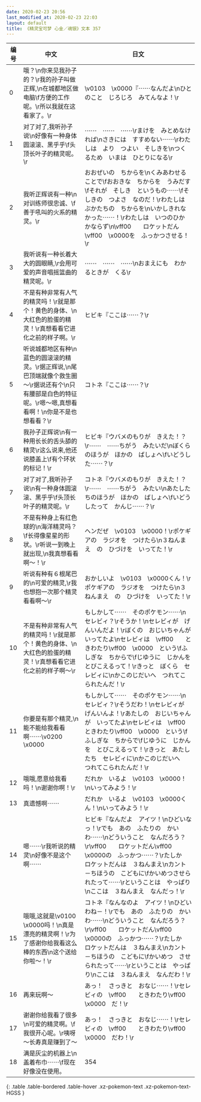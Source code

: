 ```yaml
---
date: 2020-02-23 20:56
last_modified_at: 2020-02-23 22:03
layout: default
title: 《精灵宝可梦 心金／魂银》文本 357
---
```

| 编号 | 中文 | 日文 |
| ---- | ---- | ---- |
| 0 | 哦？\n你来见我孙子的？\r我的孙子叫做正辉,\n在城都地区做电脑\f方便的工作呢。\r所以我就在这看家了。\r | \v0103　\x0000『⋯⋯なんだよ\nひとのこと　じろじろ　みてんなよ！\r |
| 1 | 对了对了,我听孙子说\n好像有一种身体圆滚滚、黑乎乎\f头顶长叶子的精灵呢。\r | ⋯⋯　⋯⋯　⋯⋯\rまけを　みとめなければ\nさきには　すすめない⋯⋯\rわたしは　より　つよい　そしきを\nつくるため　いまは　ひとりになる\r |
| 2 | 我听正辉说有一种\n对训练师很忠诚、\f善于吼叫的火系的精灵。\r | おおぜいの　ちからを\nくみあわせる　ことで\fおおきな　ちからを　うみだす\fそれが　そしき　というもの⋯⋯\fそしきの　つよさ　なのだ！\rわたしは　ぶかたちの　ちからを\nいかしきれなかった⋯⋯！\rわたしは　いつのひか　かならず\n\vff00　　ロケットだん\vff00　\x0000を　ふっかつさせる！\r |
| 3 | 我听说有一种长着大大的圆眼睛,\r会用可爱的声音唱摇篮曲的精灵呢。\r | ⋯⋯　⋯⋯　⋯⋯\nおまえにも　わかるときが　くる\r |
| 4 | 不是有种非常有人气的精灵吗！\r就是那个！黄色的身体、\n大红色的脸蛋的精灵！\r真想看看它进化之前的样子啊。\r | ヒビキ『ここは⋯⋯？\r |
| 5 | 听说城都地区有种\n蓝色的圆滚滚的精灵。\r据正辉说,\n尾巴顶端就像个救生圈～\r据说还有个\n只有腰部是白色的特征呢。\r嗯～嗯,真想看看啊！\n你是不是也想看看？\r | コトネ『ここは⋯⋯？\r |
| 6 | 我孙子正辉说\n有一种用长长的舌头舔的精灵\r这么说来,他还说膝盖上\f有个环状的标记！\r | ヒビキ『ウバメのもりが　きえた！？\r⋯⋯　⋯⋯ちがう　みたいだ\nぼくらのほうが　ほかの　ばしょへ\fいどうした⋯⋯？\r |
| 7 | 对了对了,我听孙子说\n有一种身体圆滚滚、黑乎乎\f头顶长叶子的精灵呢。\r | コトネ『ウバメのもりが　きえた！？\r⋯⋯　⋯⋯ちがう　みたい\nあたしたちのほうが　ほかの　ばしょへ\fいどうしたって　かんじ⋯⋯？\r |
| 8 | 不是有种身上有红色球的\n海洋精灵吗？\f长得像星星的形状。\r听说一到晚上就出现,\n我真想看看啊～！\r | ヘンだぜ　\v0103　\x0000！\rポケギアの　ラジオを　つけたら\n３ねんまえ　の　ひづけを　いってた！\r |
| 9 | 听说有种有６根尾巴的\n可爱的精灵,\r我也想抱一次那个精灵看看啊～\r | おかしいよ　\v0103　\x0000くん！\rポケギアの　ラジオを　つけたら\n３ねんまえ　の　ひづけを　いってた！\r |
| 10 | 不是有种非常有人气的精灵吗！\r就是那个！黄色的身体、\n大红色的脸蛋的精灵！\r真想看看它进化之前的样子啊～\r | もしかして⋯⋯　そのポケモン⋯⋯\nセレビィ？\rそうか！\nセレビィが　げんいんだよ！\rぼくの　おじいちゃんが　いってたよ\nセレビィは　\vff00　　ときわたり\vff00　\x0000　という\fふしぎな　ちからで\fじゆうに　じかんを　とびこえるって！\rきっと　ぼくら　セレビィに\nかこのじだいへ　つれてこられたんだ！\r |
| 11 | 你要是有那个精灵,\n能不能给我看看啊⋯⋯\v0200　\x0000 | もしかして⋯⋯　そのポケモン⋯⋯\nセレビィ？\rそうだわ！\nセレビィが　げんいんよ！\rあたしの　おじいちゃんが　いってたよ\nセレビィは　\vff00　　ときわたり\vff00　\x0000　という\fふしぎな　ちからで\fじゆうに　じかんを　とびこえるって！\rきっと　あたしたち　セレビィに\nかこのじだいへ　つれてこられたんだ！\r |
| 12 | 哦哦,愿意给我看吗！\n谢谢你啊！\r | だれか　いるよ　\v0103　\x0000！\nいってみよう！\r |
| 13 | 真遗憾啊⋯⋯ | だれか　いるよ　\v0103　\x0000くん！\nいってみよう！\r |
| 14 | 嗯⋯⋯\r我听说的精灵\n好像不是这个啊⋯⋯ | ヒビキ『なんだよ　アイツ！\nひどいなっ！\rでも　あの　ふたりの　かいわ⋯⋯\nどういうこと　なんだろう？\r\vff00　　ロケットだん\vff00　\x0000の　ふっかつ⋯⋯？\rたしか　ロケットだんは　３ねんまえ\nカント－ちほうの　こどもに\fかいめつさせられたって⋯⋯\rということは　やっぱり\nここは　３ねんまえ　なんだっ！\r |
| 15 | 哦哦,这就是\v0100　\x0000吗！\n真是漂亮的精灵啊！\r为了感谢你给我看这么棒的东西\n这个送给你啦～！\r | コトネ『なんなのよ　アイツ！\nひどいわね－！\rでも　あの　ふたりの　かいわ⋯⋯\nどういうこと　なんだろう？\r\vff00　　ロケットだん\vff00　\x0000の　ふっかつ⋯⋯？\rたしか　ロケットだんは　３ねんまえ\nカント－ちほうの　こどもに\fかいめつ　させられたって⋯⋯\rということは　やっぱり\nここは　３ねんまえ　なんだわ！\r |
| 16 | 再来玩啊～ | あっ！　さっきと　おなじ⋯⋯！\rセレビィの　\vff00　　ときわたり\vff00　\x0000　だ！\r |
| 17 | 谢谢你给我看了很多\n可爱的精灵啊。\f我很开心呢。\r咦呀～长寿真是赚到了～ | あっ！　さっきと　おなじ⋯⋯！\rセレビィの　\vff00　　ときわたり\vff00　\x0000　だわ！\r |
| 18 | 满是灰尘的机器上\n盖着布巾⋯⋯\f现在好像没在使用。 | 354 |
{: .table .table-bordered .table-hover .xz-pokemon-text .xz-pokemon-text-HGSS }